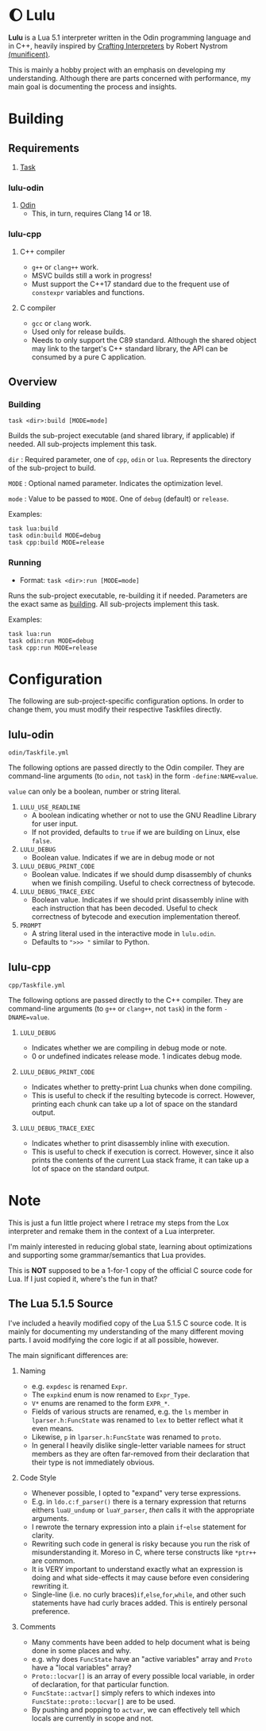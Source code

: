# :moon: Lulu

**Lulu** is a Lua 5.1 interpreter written in the Odin programming language and
in C++,
heavily inspired by [Crafting Interpreters](https://craftinginterpreters.com/)
by Robert Nystrom [(munificent)](https://github.com/munificent/craftinginterpreters).

This is mainly a hobby project with an emphasis on developing my understanding.
Although there are parts concerned with performance, my main goal is documenting the process and insights.

# Building

## Requirements

1. [Task](https://taskfile.dev/)

### lulu-odin

1. [Odin](https://odin-lang.org/)
    - This, in turn, requires Clang 14 or 18.

### lulu-cpp

1. C++ compiler
    - `g++` or `clang++` work.
    - MSVC builds still a work in progress!
    - Must support the C++17 standard due to the frequent use of `constexpr`
    variables and functions.

2. C compiler
    - `gcc` or `clang` work.
    - Used only for release builds.
    - Needs to only support the C89 standard. Although the shared object may link
    to the target's C++ standard library, the API can be consumed by a pure C
    application.

## Overview
### Building

```
task <dir>:build [MODE=mode]
```

Builds the sub-project executable (and shared library, if applicable) if needed.
All sub-projects implement this task.

`dir` :
Required parameter, one of `cpp`, `odin` or `lua`.
Represents the directory of the sub-project to build.


`MODE` :
Optional named parameter. Indicates the optimization level.

`mode` :
Value to be passed to `MODE`. One of `debug` (default) or `release`.

Examples:
```
task lua:build
task odin:build MODE=debug
task cpp:build MODE=release
```

### Running

- Format: `task <dir>:run [MODE=mode]`

Runs the sub-project executable, re-building it if needed.
Parameters are the exact same as [building](#building-1).
All sub-projects implement this task.

Examples:
```
task lua:run
task odin:run MODE=debug
task cpp:run MODE=release
```

# Configuration

The following are sub-project-specific configuration options. In order to change
them, you must modify their respective Taskfiles directly.

## lulu-odin

```
odin/Taskfile.yml
```

The following options are passed directly to the Odin compiler.
They are command-line arguments (to `odin`, not `task`) in the form
`-define:NAME=value`.

`value` can only be a boolean, number or string literal.

1. `LULU_USE_READLINE`
    -   A boolean indicating whether or not to use the GNU Readline
        Library for user input.
    -   If not provided, defaults to `true` if we are building on Linux,
        else `false`.
1. `LULU_DEBUG`
    -   Boolean value. Indicates if we are in debug mode or not
1. `LULU_DEBUG_PRINT_CODE`
    -   Boolean value. Indicates if we should dump disassembly of chunks when
        we finish compiling. Useful to check correctness of
        bytecode.
1. `LULU_DEBUG_TRACE_EXEC`
    -   Boolean value. Indicates if we should print disassembly inline with
        each instruction that has been decoded. Useful to check correctness
        of bytecode and execution implementation thereof.
1. `PROMPT`
    -   A string literal used in the interactive mode in `lulu.odin`.
    -   Defaults to `">>> "` similar to Python.

## lulu-cpp

```
cpp/Taskfile.yml
```

The following options are passed directly to the C++ compiler.
They are command-line arguments (to `g++` or `clang++`, not `task`) in the form
`-DNAME=value`.

1. `LULU_DEBUG`
    - Indicates whether we are compiling in debug mode or note.
    - 0 or undefined indicates release mode. 1 indicates debug mode.

1. `LULU_DEBUG_PRINT_CODE`
    - Indicates whether to pretty-print Lua chunks when done compiling.
    - This is useful to check if the resulting bytecode is correct. However,
    printing each chunk can take up a lot of space on the standard output.

1. `LULU_DEBUG_TRACE_EXEC`
    - Indicates whether to print disassembly inline with execution.
    - This is useful to check if execution is correct. However, since it also
    prints the contents of the current Lua stack frame, it can take up a lot of
    space on the standard output.

# Note

This is just a fun little project where I retrace my steps from the Lox
interpreter and remake them in the context of a Lua interpreter.

I'm mainly interested in reducing global state, learning about optimizations and
supporting some grammar/semantics that Lua provides.

This is **NOT** supposed to be a 1-for-1 copy of the official C source code for Lua.
If I just copied it, where's the fun in that?

## The Lua 5.1.5 Source

I've included a heavily modified copy of the Lua 5.1.5 C source code.
It is mainly for documenting my understanding of the many different
moving parts. I avoid modifying the core logic if at all possible,
however.

The main significant differences are:

1. Naming
    -   e.g. `expdesc` is renamed `Expr`.
    -   The `expkind` enum is now renamed to `Expr_Type`.
    -   `V*` enums are renamed to the form `EXPR_*`.
    -   Fields of various structs are renamed, e.g. the `ls` member in
        `lparser.h:FuncState` was renamed to `lex` to better reflect
        what it even means.
    -   Likewise, `p` in `lparser.h:FuncState` was renamed to `proto`.
    -   In general I heavily dislike single-letter variable namees for
        struct members as they are often far-removed from their
        declaration that their type is not immediately obvious.

1. Code Style
    -   Whenever possible, I opted to "expand" very terse expressions.
    -   E.g. in `ldo.c:f_parser()` there is a ternary expression that
        returns eithers `luaU_undump` or `luaY_parser`, *then* calls
        it with the appropriate arguments.
    -   I rewrote the ternary expression into a plain `if`-`else`
        statement for clarity.
    -   Rewriting such code in general is risky because you run the risk
        of misunderstanding it. Moreso in C, where terse constructs like
        `*ptr++` are common.
    -   It is VERY important to understand exactly what an expression is
        doing and what side-effects it may cause before even considering
        rewriting it.
    -   Single-line (i.e. no curly braces)`if`,`else`,`for`,`while`,
        and other such statements have had curly braces added. This is
        entirely personal preference.

1. Comments
    -   Many comments have been added to help document what is being
        done in some places and why.
    -   e.g. why does `FuncState` have an "active variables" array and
        `Proto` have a "local variables" array?
    -   `Proto::locvar[]` is an array of every possible local variable,
        in order of declaration, for that particular function.
    -   `FuncState::actvar[]` simply refers to which indexes into
        `FuncState::proto::locvar[]` are to be used.
    -   By pushing and popping to `actvar`, we can effectively tell
        which locals are currently in scope and not.
